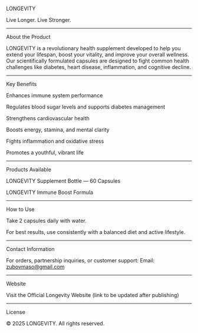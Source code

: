 LONGEVITY

Live Longer. Live Stronger.


---

About the Product

LONGEVITY is a revolutionary health supplement developed to help you extend your lifespan, boost your vitality, and improve your overall wellness.
Our scientifically formulated capsules are designed to fight common health challenges like diabetes, heart disease, inflammation, and cognitive decline.


---

Key Benefits

Enhances immune system performance

Regulates blood sugar levels and supports diabetes management

Strengthens cardiovascular health

Boosts energy, stamina, and mental clarity

Fights inflammation and oxidative stress

Promotes a youthful, vibrant life



---

Products Available

LONGEVITY Supplement Bottle — 60 Capsules

LONGEVITY Immune Boost Formula



---

How to Use

Take 2 capsules daily with water.

For best results, use consistently with a balanced diet and active lifestyle.



---

Contact Information

For orders, partnership inquiries, or customer support:
Email: zubovmaso@gmail.com


---

Website

Visit the Official Longevity Website (link to be updated after publishing)


---

License

© 2025 LONGEVITY. All rights reserved.



